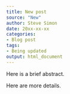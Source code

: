 ```yaml
---
title: New post
source: "New"
author: Steve Simon
date: 20xx-xx-xx
categories:
- Blog post
tags:
- Being updated
output: html_document
---
```


Here is a brief abstract.

<!---more--->

Here are more details.